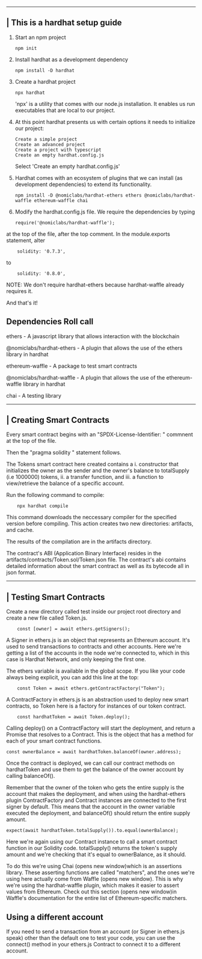 ___________________________________________________
| This is a hardhat setup guide
---------------------------------------------------
1.  Start an npm project

        npm init

2.  Install hardhat as a development dependency 

        npm install -D hardhat

3.  Create a hardhat project

        npx hardhat

    'npx' is a utility that comes with our node.js installation. It enables us run executables that are local to our project.   
 
4.  At this point hardhat presents us with certain options it needs to initialize our project:

        Create a simple project
        Create an advanced project
        Create a project with typescript
        Create an empty hardhat.config.js

    Select 'Create an empty hardhat.config.js'

5.  Hardhat comes with an ecosystem of plugins that we can install (as development dependencies) to extend its functionality.

        npm install -D @nomiclabs/hardhat-ethers ethers @nomiclabs/hardhat-waffle ethereum-waffle chai

6.  Modify the hardhat.config.js file. We require the dependencies by typing

        require('@nomiclabs/hardhat-waffle');

at the top of the file, after the top comment. In the module.exports statement, alter 

        solidity: '0.7.3',
    
to
    
        solidity: '0.8.0',

NOTE: We don't require hardhat-ethers because hardhat-waffle already requires it.

And that's it!



Dependencies Roll call
----------------------
ethers                      - A javascript library that allows
                              interaction with the blockchain

@nomiclabs/hardhat-ethers   - A plugin that allows the use of the
                              ethers library in hardhat

ethereum-waffle             - A package to test smart
                              contracts      

@nomiclabs/hardhat-waffle   - A plugin that allows the use of the
                              ethereum-waffle library in hardhat   

chai                        - A testing library   



___________________________________________________
| Creating Smart Contracts
---------------------------------------------------
Every smart contract begins with an "SPDX-License-Identifier: <SPDX-License>" commnent at the top of the file.

Then the "pragma solidity <version>" statement follows.

The Tokens smart contract here created contains a 
        i.      constructor that initializes the owner as the sender and the owner's balance to totalSupply (i.e 1000000) tokens,
        ii.     a transfer function, and
        iii.    a function to view/retrieve the  balance of a specific account.

Run the following command to compile:

        npx hardhat compile

This command downloads the neccessary compiler for the specified version before compiling. This action creates two new directories: 
        artifacts, and 
        cache.

The results of the compilation are in the artifacts directory.

The contract's ABI (Application Binary Interface) resides in the  artifacts/contracts/Token.sol/Token.json file. The contract's abi contains detailed information about the smart contract as well as its bytecode all in json format.



___________________________________________________
| Testing Smart Contracts
---------------------------------------------------
Create a new directory called test inside our project root directory and create a new file called Token.js.

        const [owner] = await ethers.getSigners();

A Signer in ethers.js is an object that represents an Ethereum account. It's used to send transactions to contracts and other accounts. Here we're getting a list of the accounts in the node we're connected to, which in this case is Hardhat Network, and only keeping the first one.

The ethers variable is available in the global scope. If you like your code always being explicit, you can add this line at the top:

        const Token = await ethers.getContractFactory("Token");

A ContractFactory in ethers.js is an abstraction used to deploy new smart contracts, so Token here is a factory for instances of our token contract.

        const hardhatToken = await Token.deploy();

Calling deploy() on a ContractFactory will start the deployment, and return a Promise that resolves to a Contract. This is the object that has a method for each of your smart contract functions.

    const ownerBalance = await hardhatToken.balanceOf(owner.address);

Once the contract is deployed, we can call our contract methods on hardhatToken and use them to get the balance of the owner account by calling balanceOf().

Remember that the owner of the token who gets the entire supply is the account that makes the deployment, and when using the hardhat-ethers plugin ContractFactory and Contract instances are connected to the first signer by default. This means that the account in the owner variable executed the deployment, and balanceOf() should return the entire supply amount.

    expect(await hardhatToken.totalSupply()).to.equal(ownerBalance);

Here we're again using our Contract instance to call a smart contract function in our Solidity code. totalSupply() returns the token's supply amount and we're checking that it's equal to ownerBalance, as it should.

To do this we're using Chai (opens new window)which is an assertions library. These asserting functions are called "matchers", and the ones we're using here actually come from Waffle (opens new window). This is why we're using the hardhat-waffle plugin, which makes it easier to assert values from Ethereum. Check out this section (opens new window)in Waffle's documentation for the entire list of Ethereum-specific matchers.

Using a different account
-------------------------
If you need to send a transaction from an account (or Signer in ethers.js speak) other than the default one to test your code, you can use the connect() method in your ethers.js Contract to connect it to a different account.